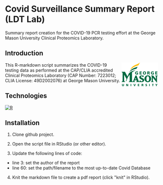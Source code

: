 # Covid Surveillance Summary Report (LDT Lab)

Summary report creation for the COVID-19 PCR testing effort at the George Mason University Clinical Proteomics Laboratory.

## Introduction

<img align="right" src="readme_images/GMU_PLogo_4CP_small.png">

This R-markdown script summarizes the COVID-19 testing data as performed at the CAP/CLIA accredited Clinical Proteomics Laboratory (CAP Number: 7223012; CLIA License: 49D2002076) at George Mason University.

## Technologies

[![R](https://img.shields.io/badge/R-4.05-blue)](https://cran.r-project.org/)

## Installation

1. Clone github project.

2. Open the script file in RStudio (or other editor).

3. Update the following lines of code:
  * line 3: set the author of the report
  * line 60: set the path/filename to the most up-to-date Covid Database

4. Knit the markdown file to create a pdf report (click "knit" in RStudio).
